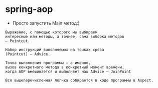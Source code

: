 # spring-aop
* Просто запустить Main метод:)
```
Выражение, с помощью которого мы выбираем 
интересные нам методы, а точнее, сама выборка методов 
— Pointcut.
```
```
Набор инструкций выполняемых на точках среза 
(Pointcut) — Advice.
```
```
Точка выполнения программы — а именно, 
вызов конкретного метода в конкретный момент времени, 
когда AOP вмешивается и выполняет наш Advice — JoinPoint
```
```
Вся вышеперечисленная логика собирается в коде программы в Aspect.
```

